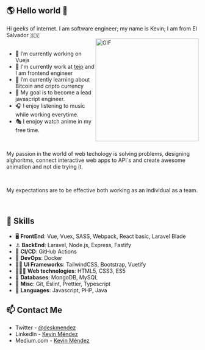 ## 🌎 Hello world 👋


Hi geeks of internet. I am software engineer; my name is Kevin; I am from El Salvador 🇸🇻
<br>
<img align="right" height="270px" alt="GIF" src="https://i.pinimg.com/originals/e4/26/70/e426702edf874b181aced1e2fa5c6cde.gif" />
<br>

- 🔭 I’m currently working on Vuejs
- 💼 I'm currently work at [teip](https://teip.io) and I am frontend engineer
- 🌱 I’m currently learning about Bitcoin and cripto currency
- 🎯 My goal is to become a lead javascript engineer.
- 🎧 I enjoy listening to music while working everytime.
- 🎭 I enojoy watch anime in my free time.

<br>

My passion in the world of web techology is solving problems, designing alghoritms, connect interactive web apps to API´s and create awesome animation and not die trying it.

<br>

My expectations are to be effective both working as an individual as a team.

<br>


##  🎉 Skills
- 🖥 **FrontEnd**: Vue, Vuex, SASS, Webpack, React basic, Laravel Blade
- ⚓️ **BackEnd**: Laravel, Node.js, Express, Fastify
- 🚀 **CI/CD**: GitHub Actions
- 🚢 **DevOps**: Docker
- ✍🏻 **UI Frameworks**: TailwindCSS, Bootstrap, Vuetify
- 👨🏼‍💻 **Web technologies**: HTML5, CSS3, ES5
- 💾 **Databases**: MongoDB, MySQL
- 🤖 **Misc**: Git, Eslint, Prettier, Typescript
- 👾 **Languages**: Javascript, PHP, Java

## 📫 Contact Me
- Twitter - [@deskmendez](https://twitter.com/deskmendez)
- LinkedIn - [Kevin Méndez](https://www.linkedin.com/in/des-kevin-mendez/)
- Medium.com - [Kevin Méndez](https://deskevinmendez.medium.com/)
